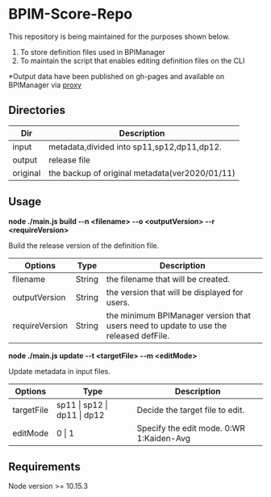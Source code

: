 # BPIM-Score-Repo
This repository is being maintained for the purposes shown below.
1. To store definition files used in BPIManager
2. To maintain the script that enables editing definition files on the CLI

*Output data have been published on gh-pages and available on BPIManager via [proxy](https://proxy.poyashi.me/?type=bpi)

## Directories

| Dir | Description |
| -- | -- |
| input | metadata,divided into sp11,sp12,dp11,dp12.  |
| output | release file |
| original | the backup of original metadata(ver2020/01/11) |

## Usage
**node ./main.js build --n \<filename\> --o \<outputVersion\> --r \<requireVersion\>**

Build the release version of the definition file.  

| Options | Type | Description |
| -- | -- | -- |
| filename | String | the filename that will be created.  |
| outputVersion | String | the version that will be displayed for users. |
| requireVersion | String | the minimum BPIManager version that users need to update to use the released defFile. |

**node ./main.js update --t \<targetFile\> --m \<editMode\>**

Update metadata in input files.

| Options | Type | Description |
| -- | -- | -- |
| targetFile | sp11 \| sp12 \| dp11 \| dp12 | Decide the target file to edit. |
| editMode | 0 \| 1 | Specify the edit mode. 0:WR 1:Kaiden-Avg |

## Requirements
Node version >= 10.15.3
